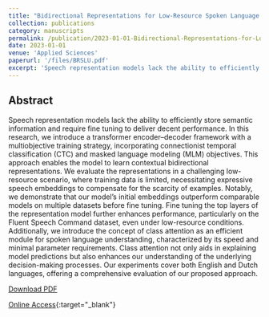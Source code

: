 ```yaml
---
title: "Bidirectional Representations for Low-Resource Spoken Language Understanding"
collection: publications
category: manuscripts
permalink: /publication/2023-01-01-Bidirectional-Representations-for-Low-Resource-Spoken-Language-Understanding
date: 2023-01-01
venue: 'Applied Sciences'
paperurl: '/files/BRSLU.pdf'
excerpt: 'Speech representation models lack the ability to efficiently store semantic information and require fine tuning to deliver decent performance. In this research, we introduce a transformer encoder–decoder framework with a multiobjective training strategy, incorporating connectionist temporal classification (CTC) and masked language modeling (MLM) objectives. This approach enables the model to learn contextual bidirectional representations. We evaluate the representations in a challenging low-resource scenario, where training data is limited, necessitating expressive speech embeddings to compensate for the scarcity of examples. Notably, we demonstrate that our model’s initial embeddings outperform comparable models on multiple datasets before fine tuning. Fine tuning the top layers of the representation model further enhances performance, particularly on the Fluent Speech Command dataset, even under low-resource conditions. Additionally, we introduce the concept of class attention as an efficient module for spoken language understanding, characterized by its speed and minimal parameter requirements. Class attention not only aids in explaining model predictions but also enhances our understanding of the underlying decision-making processes. Our experiments cover both English and Dutch languages, offering a comprehensive evaluation of our proposed approach.'
---
```


## Abstract
Speech representation models lack the ability to efficiently store semantic information and require fine tuning to deliver decent performance. In this research, we introduce a transformer encoder–decoder framework with a multiobjective training strategy, incorporating connectionist temporal classification (CTC) and masked language modeling (MLM) objectives. This approach enables the model to learn contextual bidirectional representations. We evaluate the representations in a challenging low-resource scenario, where training data is limited, necessitating expressive speech embeddings to compensate for the scarcity of examples. Notably, we demonstrate that our model’s initial embeddings outperform comparable models on multiple datasets before fine tuning. Fine tuning the top layers of the representation model further enhances performance, particularly on the Fluent Speech Command dataset, even under low-resource conditions. Additionally, we introduce the concept of class attention as an efficient module for spoken language understanding, characterized by its speed and minimal parameter requirements. Class attention not only aids in explaining model predictions but also enhances our understanding of the underlying decision-making processes. Our experiments cover both English and Dutch languages, offering a comprehensive evaluation of our proposed approach.

[Download PDF](/files/MTL4LRSLU.pdf)

[Online Access](https://www.mdpi.com/2076-3417/13/20/11291){:target="_blank"}
